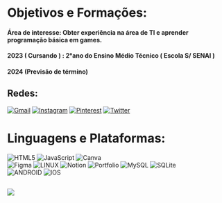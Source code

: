# Objetivos e Formações:

#### Área de interesse: Obter experiência na área de TI e aprender programação básica em games.
#### 2023 ( Cursando ) : 2°ano do Ensino Médio Técnico ( Escola S/ SENAI )
#### 2024 (Previsão de término)

##

## Redes:
[![Gmail](https://img.shields.io/badge/Gmail-Pinterest-%23E60023.svg?logo=Pinterest&logoColor=white)](https://mail.google.com/mail/u/0/#inbox?compose=GTvVlcRwPxMLdXDrGGKRqHGSvVqBBzWsxTCnjwgnqkZlmTzHsNmQqsMfvhWXDjkXJxWXFsjnCKQbg)
[![Instagram](https://img.shields.io/badge/Instagram-%23E4405F.svg?logo=Instagram&logoColor=white)](https://instagram.com/garsaeu) [![Pinterest](https://img.shields.io/badge/Pinterest-%23E60023.svg?logo=Pinterest&logoColor=white)](https://pinterest.com/garsaeu) [![Twitter](https://img.shields.io/badge/Twitter-%231DA1F2.svg?logo=Twitter&logoColor=white)](https://twitter.com/garcia_nickxz) 

#  Linguagens e Plataformas:
![HTML5](https://img.shields.io/badge/html5-%23E34F26.svg?style=flat&logo=html5&logoColor=white) 
![JavaScript](https://img.shields.io/badge/javascript-%23323330.svg?style=flat&logo=javascript&logoColor=%23F7DF1E) 
![Canva](https://img.shields.io/badge/Canva-%2300C4CC.svg?style=flat&logo=Canva&logoColor=white) 	
![Figma](https://img.shields.io/badge/figma-%23F24E1E.svg?style=flat&logo=figma&logoColor=white) 
![LINUX](https://img.shields.io/badge/Linux-FCC624?style=flat&logo=linux&logoColor=black) 
![Notion](https://img.shields.io/badge/Notion-%23000000.svg?style=flat&logo=notion&logoColor=white) 
![Portfolio](https://img.shields.io/badge/Portfolio-%23000000.svg?style=flat&logo=firefox&logoColor=#FF7139) 
![MySQL](https://img.shields.io/badge/mysql-%2300f.svg?style=flat&logo=mysql&logoColor=white) 
![SQLite](https://img.shields.io/badge/sqlite-%2307405e.svg?style=flat&logo=sqlite&logoColor=white)  
![ANDROID](https://img.shields.io/badge/android-%2320232a.svg?style=flat&logo=android&logoColor=%a4c639) 
![IOS](https://img.shields.io/badge/IOS-%2320232a.svg?style=flat&logo=apple&logoColor=white)

##

[![](https://visitcount.itsvg.in/api?id=NicolasGarsia&icon=2&color=0)](https://visitcount.itsvg.in)
